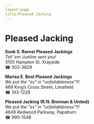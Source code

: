 ```yaml
---
layout:page
title:Pleased Jacking
---
```

# Pleased Jacking

**Sook S. Rarest Pleased Jackings**  
_Tell 'em Justine sent you!_  
3105 Hampton St, Xrayside  
☎ 303-3829



**Marisa E. Best Pleased Jackings**  
_We put the "ss" in "unfailableness"!!!_  
469 King’s Cross Street, Limafield  
☎ 143-1226



**Pleased Jacking (R.N. Brennan & United)**  
_We put the "ss" in "unfailableness"!!!_  
4649 Redwood Parkway, Papaburn  
☎ 990-1548



